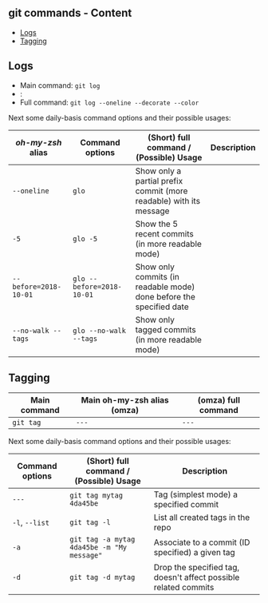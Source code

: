 ## git commands - Content

* [Logs](#logs)
* [Tagging](#tagging)

## Logs

- Main command: `git log`
- : 
- Full command: `git log --oneline --decorate --color`

Next some daily-basis command options and their possible usages:

*oh-my-zsh* alias | Command options | (Short) full command / </br>(Possible) Usage | Description
--- |--- | --- | ---
`--oneline` | `glo` | Show only a partial prefix commit (more readable) with its message
`-5` | `glo -5` | Show the 5 recent commits (in more readable mode)
`--before=2018-10-01` | `glo --before=2018-10-01` | Show only commits (in readable mode) done before the specified date
`--no-walk --tags` | `glo --no-walk --tags` | Show only tagged commits (in more readable mode)

## Tagging
Main command | Main oh-my-zsh alias (omza) | (omza) full command
--- | --- | --- 
`git tag` | `---` | `---`

Next some daily-basis command options and their possible usages:

Command options | (Short) full command / </br>(Possible) Usage | Description
--- | --- | ---
`---` | `git tag mytag 4da45be` | Tag (simplest mode) a specified commit
`-l`, `--list` | `git tag -l` | List all created tags in the repo
`-a` | `git tag -a mytag 4da45be -m "My message"` | Associate to a commit (ID specified) a given tag
`-d` | `git tag -d mytag` | Drop the specified tag, doesn't affect possible related commits
<!--stackedit_data:
eyJoaXN0b3J5IjpbMTAxNTI5NjMzLC0xMDYyNjE1MzgwLC0xOD
YwNjU4NzYwXX0=
-->